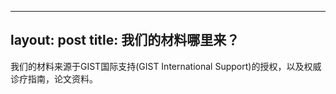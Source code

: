 
---
layout: post
title: 我们的材料哪里来？
---

我们的材料来源于GIST国际支持(GIST International Support)的授权，以及权威诊疗指南，论文资料。

